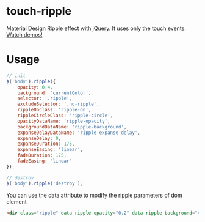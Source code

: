 # touch-ripple

Material Design Ripple effect with jQuery. It uses only the touch events. [Watch demos!](https://htmlpreview.github.io/?https://github.com/topvisor/touch-ripple/blob/master/demo.html)

# Usage

```javascript
// init
$('body').ripple({
	opacity: 0.4,
	background: 'currentColor',
	selector: '.ripple',
	excludeSelector: '.no-ripple',
	rippleOnClass: 'ripple-on',
	rippleCircleClass: 'ripple-circle',
	opacityDataName: 'ripple-opacity',
	backgroundDataName: 'ripple-background',
	expanseDelayDataName: 'ripple-expanse-delay',
	expanseDelay: 0,
	expanseDuration: 175,
	expanseEasing: 'linear',
	fadeDuration: 175,
	fadeEasing: 'linear'
});

// destroy
$('body').ripple('destroy');
```

You can use the data attribute to modify the ripple parameters of dom element
```html
<div class="ripple" data-ripple-opacity="0.2" data-ripple-background="#000" data-ripple-expanse-delay="150"></div> 
```
